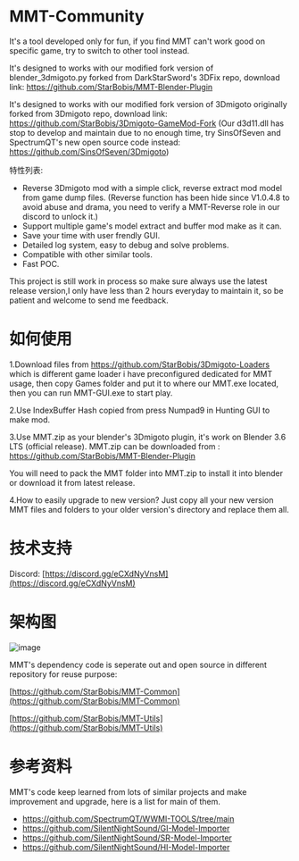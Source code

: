 # MMT-Community
It's a tool developed only for fun, if you find MMT can't work good on specific game, try to switch to other tool instead.

It's designed to works with our modified fork version of blender_3dmigoto.py forked from DarkStarSword's 3DFix repo, download link: https://github.com/StarBobis/MMT-Blender-Plugin

It's designed to works with our modified fork version of 3Dmigoto originally forked from 3Dmigoto repo, download link: https://github.com/StarBobis/3Dmigoto-GameMod-Fork
(Our d3d11.dll has stop to develop and maintain due to no enough time, try SinsOfSeven and SpectrumQT's new open source code instead: https://github.com/SinsOfSeven/3Dmigoto)

特性列表:
- Reverse 3Dmigoto mod with a simple click, reverse extract mod model from game dump files. (Reverse function has been hide since V1.0.4.8 to avoid abuse and drama, you need to verify a MMT-Reverse role in our discord to unlock it.)
- Support multiple game's model extract and buffer mod make as it can.
- Save your time with user frendly GUI.
- Detailed log system, easy to debug and solve problems.
- Compatible with other similar tools.
- Fast POC.

This project is still work in process so make sure always use the latest release version,I only have less than 2 hours everyday to maintain it, so be patient and welcome to send me feedback.

# 如何使用
1.Download files from https://github.com/StarBobis/3Dmigoto-Loaders which is different game loader i have preconfigured dedicated for MMT usage,
then copy Games folder and put it to where our MMT.exe located, then you can run MMT-GUI.exe to start play.

2.Use IndexBuffer Hash copied from press Numpad9 in Hunting GUI to make mod.

3.Use MMT.zip as your blender's 3Dmigoto plugin, it's work on Blender 3.6 LTS (official release).
MMT.zip can be downloaded from : https://github.com/StarBobis/MMT-Blender-Plugin

You will need to pack the MMT folder into MMT.zip to install it into blender or download it from latest release.

4.How to easily upgrade to new version? Just copy all your new version MMT files and folders to your older version's directory and replace them all.

# 技术支持
Discord: [https://discord.gg/eCXdNyVnsM](https://discord.gg/eCXdNyVnsM)

# 架构图

![image](https://github.com/user-attachments/assets/e1684d03-96e9-4209-915e-a7dad0b9ba8d)


MMT's dependency code is seperate out and open source in different repository for reuse purpose:

[https://github.com/StarBobis/MMT-Common](https://github.com/StarBobis/MMT-Common)

[https://github.com/StarBobis/MMT-Utils](https://github.com/StarBobis/MMT-Utils)

# 参考资料
MMT's code keep learned from lots of similar projects and make improvement and upgrade, here is a list for main of them.
- https://github.com/SpectrumQT/WWMI-TOOLS/tree/main
- https://github.com/SilentNightSound/GI-Model-Importer
- https://github.com/SilentNightSound/SR-Model-Importer
- https://github.com/SilentNightSound/HI-Model-Importer
